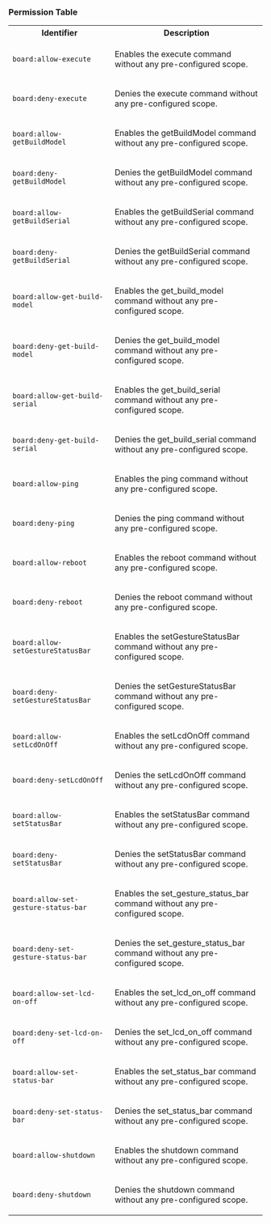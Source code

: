 
### Permission Table 

<table>
<tr>
<th>Identifier</th>
<th>Description</th>
</tr>


<tr>
<td>

`board:allow-execute`

</td>
<td>

Enables the execute command without any pre-configured scope.

</td>
</tr>

<tr>
<td>

`board:deny-execute`

</td>
<td>

Denies the execute command without any pre-configured scope.

</td>
</tr>

<tr>
<td>

`board:allow-getBuildModel`

</td>
<td>

Enables the getBuildModel command without any pre-configured scope.

</td>
</tr>

<tr>
<td>

`board:deny-getBuildModel`

</td>
<td>

Denies the getBuildModel command without any pre-configured scope.

</td>
</tr>

<tr>
<td>

`board:allow-getBuildSerial`

</td>
<td>

Enables the getBuildSerial command without any pre-configured scope.

</td>
</tr>

<tr>
<td>

`board:deny-getBuildSerial`

</td>
<td>

Denies the getBuildSerial command without any pre-configured scope.

</td>
</tr>

<tr>
<td>

`board:allow-get-build-model`

</td>
<td>

Enables the get_build_model command without any pre-configured scope.

</td>
</tr>

<tr>
<td>

`board:deny-get-build-model`

</td>
<td>

Denies the get_build_model command without any pre-configured scope.

</td>
</tr>

<tr>
<td>

`board:allow-get-build-serial`

</td>
<td>

Enables the get_build_serial command without any pre-configured scope.

</td>
</tr>

<tr>
<td>

`board:deny-get-build-serial`

</td>
<td>

Denies the get_build_serial command without any pre-configured scope.

</td>
</tr>

<tr>
<td>

`board:allow-ping`

</td>
<td>

Enables the ping command without any pre-configured scope.

</td>
</tr>

<tr>
<td>

`board:deny-ping`

</td>
<td>

Denies the ping command without any pre-configured scope.

</td>
</tr>

<tr>
<td>

`board:allow-reboot`

</td>
<td>

Enables the reboot command without any pre-configured scope.

</td>
</tr>

<tr>
<td>

`board:deny-reboot`

</td>
<td>

Denies the reboot command without any pre-configured scope.

</td>
</tr>

<tr>
<td>

`board:allow-setGestureStatusBar`

</td>
<td>

Enables the setGestureStatusBar command without any pre-configured scope.

</td>
</tr>

<tr>
<td>

`board:deny-setGestureStatusBar`

</td>
<td>

Denies the setGestureStatusBar command without any pre-configured scope.

</td>
</tr>

<tr>
<td>

`board:allow-setLcdOnOff`

</td>
<td>

Enables the setLcdOnOff command without any pre-configured scope.

</td>
</tr>

<tr>
<td>

`board:deny-setLcdOnOff`

</td>
<td>

Denies the setLcdOnOff command without any pre-configured scope.

</td>
</tr>

<tr>
<td>

`board:allow-setStatusBar`

</td>
<td>

Enables the setStatusBar command without any pre-configured scope.

</td>
</tr>

<tr>
<td>

`board:deny-setStatusBar`

</td>
<td>

Denies the setStatusBar command without any pre-configured scope.

</td>
</tr>

<tr>
<td>

`board:allow-set-gesture-status-bar`

</td>
<td>

Enables the set_gesture_status_bar command without any pre-configured scope.

</td>
</tr>

<tr>
<td>

`board:deny-set-gesture-status-bar`

</td>
<td>

Denies the set_gesture_status_bar command without any pre-configured scope.

</td>
</tr>

<tr>
<td>

`board:allow-set-lcd-on-off`

</td>
<td>

Enables the set_lcd_on_off command without any pre-configured scope.

</td>
</tr>

<tr>
<td>

`board:deny-set-lcd-on-off`

</td>
<td>

Denies the set_lcd_on_off command without any pre-configured scope.

</td>
</tr>

<tr>
<td>

`board:allow-set-status-bar`

</td>
<td>

Enables the set_status_bar command without any pre-configured scope.

</td>
</tr>

<tr>
<td>

`board:deny-set-status-bar`

</td>
<td>

Denies the set_status_bar command without any pre-configured scope.

</td>
</tr>

<tr>
<td>

`board:allow-shutdown`

</td>
<td>

Enables the shutdown command without any pre-configured scope.

</td>
</tr>

<tr>
<td>

`board:deny-shutdown`

</td>
<td>

Denies the shutdown command without any pre-configured scope.

</td>
</tr>
</table>
